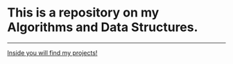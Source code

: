 # This is a repository on my Algorithms and Data Structures.
<hr>
<u>Inside you will find my projects!</u>